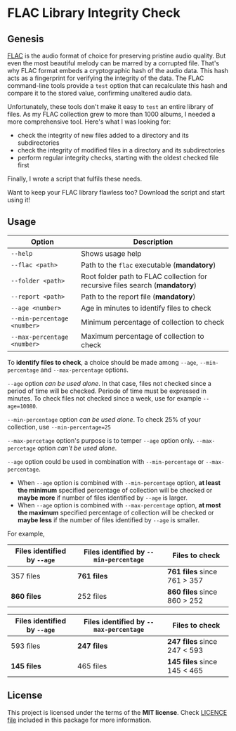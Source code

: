 # FLAC Library Integrity Check

## Genesis

[FLAC](https://pages.github.com/) is the audio format of choice for preserving pristine audio quality. But even the most beautiful melody can be marred by a corrupted file. That's why FLAC format embeds a cryptographic hash of the audio data. This hash acts as a fingerprint for verifying the integrity of the data. The FLAC command-line tools provide a `test` option that can recalculate this hash and compare it to the stored value, confirming unaltered audio data. 

Unfortunately, these tools don't make it easy to `test` an entire library of files. As my FLAC collection grew to more than 1000 albums, I needed a more comprehensive tool. Here's what I was looking for:

* check the integrity of new files added to a directory and its subdirectories
* check the integrity of modified files in a directory and its subdirectories
* perform regular integrity checks, starting with the oldest checked file first

Finally, I wrote a script that fulfils these needs. 

Want to keep your FLAC library flawless too? Download the script and start using it!


## Usage

| Option                     | Description   |
| --------                   | -------- |
| `--help`                   | Shows usage help |
| `--flac <path>`       | Path to the `flac` executable (**mandatory**) |
| `--folder <path>`        | Root folder path to FLAC collection for recursive files search (**mandatory**) |
| `--report <path>`   | Path to the report file (**mandatory**) |
| `--age <number>`   | Age in minutes to identify files to check |
| `--min-percentage <number>`  | Minimum percentage of collection to check |
| `--max-percentage <number>`  | Maximum percentage of collection to check |

To **identify files to check**, a choice should be made among `--age`, `--min-percentage` and `--max-percentage` options.

`--age` option *can be used alone*. In that case, files not checked since a period of time will be checked. Periode of time must be expressed in minutes. To check files not checked since a week, use for example `--age=10080`. 

`--min-percentage` option *can be used alone*. To check 25% of your collection, use `--min-percentage=25`

`--max-percetage` option's purpose is to temper `--age` option only. `--max-percetage` option *can't be used alone*.

`--age` option could be used in combination with `--min-percentage` or `--max-percentage`. 
* When `--age` option is combined with `--min-percentage` option, **at least the minimum** specified percentage of collection will be checked or **maybe more** if number of files identified by ``--age`` is larger. 
* When `--age` option is combined with `--max-percentage` option, **at most the maximum** specified percentage of collection will be checked or **maybe less** if the number of files identified by `--age` is smaller.

For example, 

| Files identified by `--age`  | Files identified by `--min-percentage`  | Files to check |
| --------                     | --------                                | --------  |
| 357 files                    | **761 files**                           | **761 files** since 761 > 357 |
| **860 files**                | 252 files                               | **860 files** since 860 > 252 |


| Files identified by `--age`  | Files identified by `--max-percentage`  | Files to check |
| --------                     | --------                                | -------- |
| 593 files                    | **247 files**                           | **247 files** since 247 < 593 |
| **145 files**                | 465 files                               | **145 files** since 145 < 465 |


## License

This project is licensed under the terms of the **MIT license**. Check [LICENCE file](/LICENCE.md) included in this package for more information.
